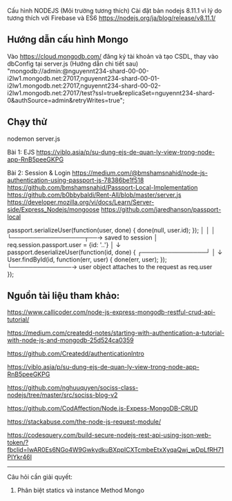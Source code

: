 Cấu hình NODEJS (Môi trường tương thích)
Cài đặt bản nodejs 8.11.1 vì lý do tương thích với Firebase và ES6
https://nodejs.org/ja/blog/release/v8.11.1/

Hướng dẫn cấu hình Mongo
-------------------------------------
Vào https://cloud.mongodb.com/ đăng ký tài khoản và tạo CSDL, thay vào dbConfig tại server.js (Hướng dẫn chi tiết sau)
"mongodb://admin:<password>@nguyennt234-shard-00-00-i2lw1.mongodb.net:27017,nguyennt234-shard-00-01-i2lw1.mongodb.net:27017,nguyennt234-shard-00-02-i2lw1.mongodb.net:27017/test?ssl=true&replicaSet=nguyennt234-shard-0&authSource=admin&retryWrites=true";

Chạy thử
--------------------------------------
nodemon server.js

Bài 1: EJS
https://viblo.asia/p/su-dung-ejs-de-quan-ly-view-trong-node-app-RnB5peeGKPG

Bài 2: Session & Login
https://medium.com/@bmshamsnahid/node-js-authentication-using-passport-js-78386be1f518
https://github.com/bmshamsnahid/Passport-Local-Implementation
https://github.com/b0bbybaldi/Rent-All/blob/master/server.js
https://developer.mozilla.org/vi/docs/Learn/Server-side/Express_Nodejs/mongoose
https://github.com/jaredhanson/passport-local

passport.serializeUser(function(user, done) {
    done(null, user.id);
});              │
                 │ 
                 │
                 └─────────────────┬──→ saved to session
                                   │    req.session.passport.user = {id: '..'}
                                   │
                                   ↓           
passport.deserializeUser(function(id, done) {
                   ┌───────────────┘
                   │
                   ↓ 
    User.findById(id, function(err, user) {
        done(err, user);
    });            └──────────────→ user object attaches to the request as req.user   
});




Nguồn tài liệu tham khảo:
--------------------------------------
https://www.callicoder.com/node-js-express-mongodb-restful-crud-api-tutorial/

https://medium.com/createdd-notes/starting-with-authentication-a-tutorial-with-node-js-and-mongodb-25d524ca0359

https://github.com/Createdd/authenticationIntro

https://viblo.asia/p/su-dung-ejs-de-quan-ly-view-trong-node-app-RnB5peeGKPG

https://github.com/nghuuquyen/sociss-class-nodejs/tree/master/src/sociss-blog-v2

https://github.com/CodAffection/Node.js-Expess-MongoDB-CRUD

https://stackabuse.com/the-node-js-request-module/

https://codesquery.com/build-secure-nodejs-rest-api-using-json-web-token/?fbclid=IwAR0Es6NGo4W9GwkydkuBXppICXTcmbeEtxXyqaQwj_wDpLfRH71PIYkr46I

------------------------------------------


Câu hỏi cần giải quyết:

1. Phân biệt statics và instance Method Mongo